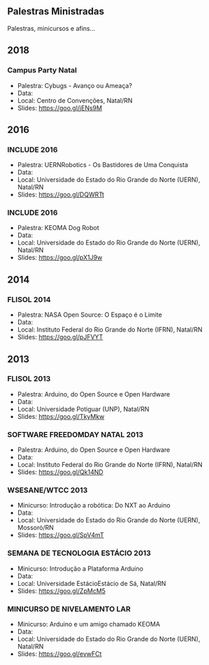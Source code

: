 ## Palestras Ministradas
Palestras, minicursos e afins...

## 2018

### Campus Party Natal

* Palestra: Cybugs - Avanço ou Ameaça?
* Data: 
* Local: Centro de Convenções, Natal/RN
* Slides: https://goo.gl/jENs9M

## 2016

### INCLUDE 2016

* Palestra: UERNRobotics - Os Bastidores de Uma Conquista 
* Data: 
* Local: Universidade do Estado do Rio Grande do Norte (UERN), Natal/RN
* Slides: https://goo.gl/DQWRTt

### INCLUDE 2016

* Palestra: KEOMA Dog Robot 
* Data: 
* Local: Universidade do Estado do Rio Grande do Norte (UERN), Natal/RN
* Slides: https://goo.gl/pX1J9w

## 2014

### FLISOL 2014

* Palestra: NASA Open Source: O Espaço é o Limite 
* Data:  
* Local: Instituto Federal do Rio Grande do Norte (IFRN), Natal/RN
* Slides: https://goo.gl/pJFVYT

## 2013

### FLISOL 2013

* Palestra: Arduino, do Open Source e Open Hardware 
* Data:  
* Local: Universidade Potiguar (UNP), Natal/RN
* Slides: https://goo.gl/TkyMkw

### SOFTWARE FREEDOMDAY NATAL 2013

* Palestra: Arduino, do Open Source e Open Hardware 
* Data:  
* Local: Instituto Federal do Rio Grande do Norte (IFRN), Natal/RN
* Slides: https://goo.gl/Qk14ND

### WSESANE/WTCC 2013

* Minicurso: Introdução a robótica: Do NXT ao Arduino 
* Data:  
* Local: Universidade do Estado do Rio Grande do Norte (UERN), Mossoró/RN
* Slides: https://goo.gl/SpV4mT

### SEMANA DE TECNOLOGIA ESTÁCIO 2013

* Minicurso: Introdução a Plataforma Arduino
* Data:  
* Local: Universidade EstácioEstácio de Sá, Natal/RN
* Slides: https://goo.gl/ZpMcM5

### MINICURSO DE NIVELAMENTO LAR

* Minicurso: Arduino e um amigo chamado KEOMA 
* Data:  
* Local: Universidade do Estado do Rio Grande do Norte (UERN), Natal/RN
* Slides: https://goo.gl/evwFCt


